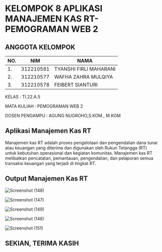 # KELOMPOK 8 APLIKASI MANAJEMEN KAS RT- PEMOGRAMAN WEB 2

## ANGGOTA KELOMPOK
| NO.|    NIM     |              NAMA                     |
|----|------------|---------------------------------------|
| 1. | 312210581  |   TYANSHI FIRLI MAHARANI              |
| 2. | 312210577  |   WAFHA ZAHRA MULQIYA                 |   
| 3. | 312210578  |   FEIBERT SIANTURI                    |


KELAS : TI.22.A.5

MATA KULIAH : PEMOGRAMAN WEB 2

DOSEN PENGAMPU : AGUNG NUGROHO,S.KOM., M.KOM

## Aplikasi Manajemen Kas RT
Manajemen kas RT adalah proses pengelolaan dan pengendalian dana tunai atau keuangan yang diterima dan digunakan oleh Rukun Tetangga (RT) untuk kebutuhan operasional dan kegiatan komunitas. Manajemen kas RT melibatkan pencatatan, pemantauan, pengendalian, dan pelaporan semua transaksi keuangan yang terjadi di tingkat RT.

## Output Manajemen Kas RT

![Screenshot (148)](https://github.com/firlimaharani/UTS-Pemograman-Web2/assets/130529482/43291052-bd0f-4bd4-9ad5-3c247a82faff)

![Screenshot (147)](https://github.com/firlimaharani/UTS-Pemograman-Web2/assets/130529482/33c0baa7-8421-4862-b91a-748e27a9c89c)

![Screenshot (149)](https://github.com/firlimaharani/UTS-Pemograman-Web2/assets/130529482/4ebc0383-a75e-4493-b649-67e680d413ed)

![Screenshot (146)](https://github.com/firlimaharani/UTS-Pemograman-Web2/assets/130529482/7c408cf4-ca96-427f-8ea1-7b599ee21ef9)

![Screenshot (151)](https://github.com/firlimaharani/UTS-Pemograman-Web2/assets/130529482/2dffa821-f99d-4ed7-b1e9-8d1c1198e239)

## SEKIAN, TERIMA KASIH
